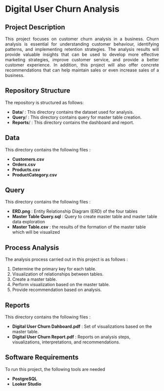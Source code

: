 <p align="center">
  <h1> Digital User Churn Analysis </h1>
</p>

## Project Description
<p align="justify">
This project focuses on customer churn analysis in a business. Churn analysis is essential for understanding customer behaviour, identifying patterns, and implementing retention strategies. The analysis results will provide valuable insights that can be used to develop more effective marketing strategies, improve customer service, and provide a better customer experience. In addition, this project will also offer concrete recommendations that can help maintain sales or even increase sales of a business.
</p>

## Repository Structure
<p align="justify">
The repository is structured as follows:

  * **Data**/    : This directory contains the dataset used for analysis.
  * **Query**/   : This directory contains query for master table creation.
  * **Reports**/ : This directory contains the dashboard and report.

</p>

## Data
<p align="justify">
This directory contains the following files :

  * **Customers.csv**
  * **Orders.csv**
  * **Products.csv**
  * **ProductCategory.csv**
    
</p>

## Query
<p align="justify">
This directory contains the following files :

  * **ERD.png** : Entity Relationship Diagram (ERD) of the four tables
  * **Master Table Query.sql** : Query to create master table and master table data exploration
  * **Master Table.csv** : the results of the formation of the master table which will be visualized
   
</p>

## Process Analysis
<p align="justify">
The analysis process carried out in this project is as follows :

  1. Determine the primary key for each table.
  2. Visualization of relationships between tables.
  3. Create a master table.
  4. Perform visualization based on the master table.
  5. Provide recommendation based on analysis.

</p>

## Reports
<p align="justify">
This directory contains the following files :

  * **Digital User Churn Dahboard.pdf** : Set of visualizations based on the master table.
  * **Digital User Churn Report.pdf** : Reports on analysis steps, visualizations, interpretations, and recommendations.

</p>

## Software Requirements
<p align="justify">
To run this project, the following tools are needed

  * **PostgreSQL**
  * **Looker Studio**
  
</p>
